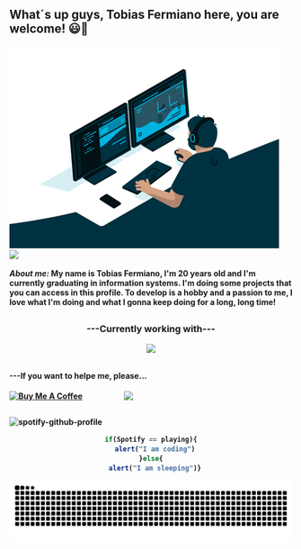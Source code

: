 <h2>What´s up guys, Tobias Fermiano here, you are welcome! 😃🖖</h2>

<img src="Gif.gif" alt="Looping">

<div align="left">
  <img src="https://github-profile-trophy.vercel.app/?username=Tobias-Fermiano&column=6&rank=A,B,C,SSS,SS,S,AAA,AA">
</div>

<b>
  <p>
    <i>About me:</i>
      My name is Tobias Fermiano, I'm 20 years old and I'm currently graduating in information systems. 
      I'm doing some projects that you can access in this profile. To develop is a hobby and a passion to me, I love what I'm doing and what I gonna keep doing for a long, long time!
  </p>
<b/>
  
##

<b><h3 align="center" style>---Currently working with---</h3></b>
<p align="center">
  <a href="https://skillicons.dev">
    <img src="https://skillicons.dev/icons?i=git,html,css,java,spring,figma,eclipse,vscode,idea,postgres,mysql">
  </a>
</p>

##

<div> 
  <h4>---If you want to helpe me, please...</h4>
    <a href="https://www.buymeacoffee.com/tobiasfermx" target="_blank"><img src="https://cdn.buymeacoffee.com/buttons/v2/default-red.png" alt="Buy Me A Coffee" width="150"></a>
    <img src="https://raw.githubusercontent.com/MicaelliMedeiros/micaellimedeiros/master/image/computer-illustration.png" width="300px" align="right">
</div>
    
##

![spotify-github-profile](https://spotify-github-profile.kittinanx.com/api/view.svg?uid=21oz6ckox3pv7rlnyr6my5tzi&redirect=true][https://spotify-github-profile.kittinanx.com/api/view.svg?uid=21oz6ckox3pv7rlnyr6my5tzi&cover_image=true&theme=novatorem&show_offline=true&background_color=000000&interchange=false&bar_color=03ab03&bar_color_cover=false)

<div align="center">

```javascript
if(Spotify == playing){
  alert("I am coding")
}else{
  alert("I am sleeping")}
```

![Snake animation](https://github.com/Tobias-Fermiano/Tobias-Fermiano/blob/output/github-contribution-grid-snake.svg) 
</div>
